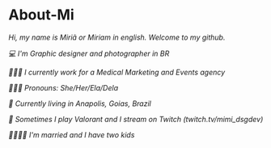 # About-Mi
<i>Hi, my name is Miriã or Miriam in english. Welcome to my github.<i>

💻 I'm Graphic designer and photographer in BR
<p>👩🏻‍🎓 I currently work for a Medical Marketing and Events agency
<p>👩🏻‍💼 Pronouns: She/Her/Ela/Dela
<p>📌 Currently living in Anapolis, Goias, Brazil
<p>🤩 Sometimes I play Valorant and I stream on Twitch (twitch.tv/mimi_dsgdev)
<p>👨‍👩‍👦‍👦 I'm married and I have two kids 

